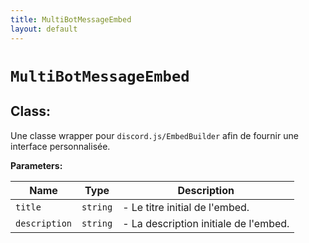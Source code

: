 ```yaml
---
title: MultiBotMessageEmbed
layout: default
---
```


# `MultiBotMessageEmbed`

## Class: 

Une classe wrapper pour `discord.js/EmbedBuilder` afin de fournir une interface personnalisée.



**Parameters:**

| Name | Type | Description |
| ---- | ---- | ----------- |
| `title` | `string` | - Le titre initial de l'embed. |
| `description` | `string` | - La description initiale de l'embed. |

